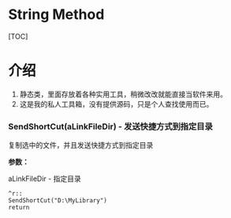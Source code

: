 # String Method

[TOC]
# 介绍
1.  静态类，里面存放着各种实用工具，稍微改改就能直接当软件来用。
2.  这是我的私人工具箱，没有提供源码，只是个人查找使用而已。

### SendShortCut(aLinkFileDir) - 发送快捷方式到指定目录

复制选中的文件，并且发送快捷方式到指定目录

**参数：**

aLinkFileDir - 指定目录

``` autohotkey
^r::
SendShortCut("D:\MyLibrary")
return
```



